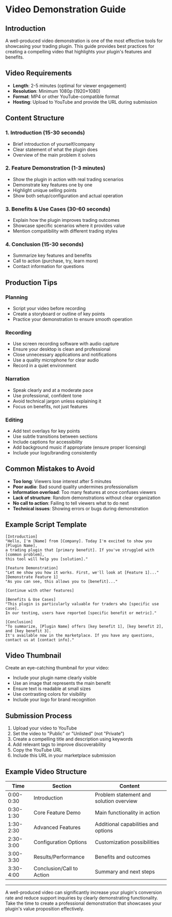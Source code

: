 # Video Demonstration Guide

## Introduction

A well-produced video demonstration is one of the most effective tools for showcasing your trading plugin. This guide provides best practices for creating a compelling video that highlights your plugin's features and benefits.

## Video Requirements

- **Length**: 2-5 minutes (optimal for viewer engagement)
- **Resolution**: Minimum 1080p (1920×1080)
- **Format**: MP4 or other YouTube-compatible format
- **Hosting**: Upload to YouTube and provide the URL during submission

## Content Structure

### 1. Introduction (15-30 seconds)
- Brief introduction of yourself/company
- Clear statement of what the plugin does
- Overview of the main problem it solves

### 2. Feature Demonstration (1-3 minutes)
- Show the plugin in action with real trading scenarios
- Demonstrate key features one by one
- Highlight unique selling points
- Show both setup/configuration and actual operation

### 3. Benefits & Use Cases (30-60 seconds)
- Explain how the plugin improves trading outcomes
- Showcase specific scenarios where it provides value
- Mention compatibility with different trading styles

### 4. Conclusion (15-30 seconds)
- Summarize key features and benefits
- Call to action (purchase, try, learn more)
- Contact information for questions

## Production Tips

### Planning
- Script your video before recording
- Create a storyboard or outline of key points
- Practice your demonstration to ensure smooth operation

### Recording
- Use screen recording software with audio capture
- Ensure your desktop is clean and professional
- Close unnecessary applications and notifications
- Use a quality microphone for clear audio
- Record in a quiet environment

### Narration
- Speak clearly and at a moderate pace
- Use professional, confident tone
- Avoid technical jargon unless explaining it
- Focus on benefits, not just features

### Editing
- Add text overlays for key points
- Use subtle transitions between sections
- Include captions for accessibility
- Add background music if appropriate (ensure proper licensing)
- Include your logo/branding consistently

## Common Mistakes to Avoid

- **Too long**: Viewers lose interest after 5 minutes
- **Poor audio**: Bad sound quality undermines professionalism
- **Information overload**: Too many features at once confuses viewers
- **Lack of structure**: Random demonstrations without clear organization
- **No call to action**: Failing to tell viewers what to do next
- **Technical issues**: Showing errors or bugs during demonstration

## Example Script Template

```
[Introduction]
"Hello, I'm [Name] from [Company]. Today I'm excited to show you [Plugin Name], 
a trading plugin that [primary benefit]. If you've struggled with [common problem], 
this tool will help you [solution]."

[Feature Demonstration]
"Let me show you how it works. First, we'll look at [Feature 1]..."
[Demonstrate Feature 1]
"As you can see, this allows you to [benefit]..."

[Continue with other features]

[Benefits & Use Cases]
"This plugin is particularly valuable for traders who [specific use case]. 
In our testing, users have reported [specific benefit or metric]."

[Conclusion]
"To summarize, [Plugin Name] offers [key benefit 1], [key benefit 2], and [key benefit 3]. 
It's available now in the marketplace. If you have any questions, contact us at [contact info]."
```

## Video Thumbnail

Create an eye-catching thumbnail for your video:

- Include your plugin name clearly visible
- Use an image that represents the main benefit
- Ensure text is readable at small sizes
- Use contrasting colors for visibility
- Include your logo for brand recognition

## Submission Process

1. Upload your video to YouTube
2. Set the video to "Public" or "Unlisted" (not "Private")
3. Create a compelling title and description using keywords
4. Add relevant tags to improve discoverability
5. Copy the YouTube URL
6. Include this URL in your marketplace submission

## Example Video Structure

| Time      | Section                | Content                                |
|-----------|------------------------|----------------------------------------|
| 0:00-0:30 | Introduction           | Problem statement and solution overview |
| 0:30-1:30 | Core Feature Demo      | Main functionality in action           |
| 1:30-2:30 | Advanced Features      | Additional capabilities and options    |
| 2:30-3:00 | Configuration Options  | Customization possibilities            |
| 3:00-3:30 | Results/Performance    | Benefits and outcomes                  |
| 3:30-4:00 | Conclusion/Call to Action | Summary and next steps              |

---

A well-produced video can significantly increase your plugin's conversion rate and reduce support inquiries by clearly demonstrating functionality. Take the time to create a professional demonstration that showcases your plugin's value proposition effectively.